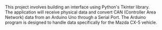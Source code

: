 This project involves building an interface using Python's Tkinter library. The application will receive physical data and convert CAN (Controller Area Network) data from an Arduino Uno through a Serial Port. The Arduino program is designed to handle data specifically for the Mazda CX-5 vehicle.
